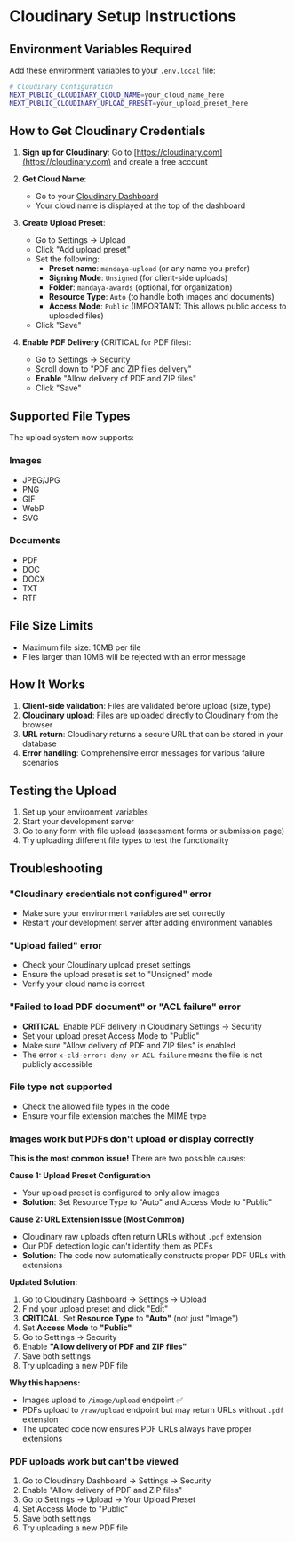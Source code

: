 # Cloudinary Setup Instructions

## Environment Variables Required

Add these environment variables to your `.env.local` file:

```bash
# Cloudinary Configuration
NEXT_PUBLIC_CLOUDINARY_CLOUD_NAME=your_cloud_name_here
NEXT_PUBLIC_CLOUDINARY_UPLOAD_PRESET=your_upload_preset_here
```

## How to Get Cloudinary Credentials

1. **Sign up for Cloudinary**: Go to [https://cloudinary.com](https://cloudinary.com) and create a free account
2. **Get Cloud Name**: 
   - Go to your [Cloudinary Dashboard](https://cloudinary.com/console)
   - Your cloud name is displayed at the top of the dashboard
3. **Create Upload Preset**:
   - Go to Settings → Upload
   - Click "Add upload preset"
   - Set the following:
     - **Preset name**: `mandaya-upload` (or any name you prefer)
     - **Signing Mode**: `Unsigned` (for client-side uploads)
     - **Folder**: `mandaya-awards` (optional, for organization)
     - **Resource Type**: `Auto` (to handle both images and documents)
     - **Access Mode**: `Public` (IMPORTANT: This allows public access to uploaded files)
   - Click "Save"

4. **Enable PDF Delivery** (CRITICAL for PDF files):
   - Go to Settings → Security
   - Scroll down to "PDF and ZIP files delivery"
   - **Enable** "Allow delivery of PDF and ZIP files"
   - Click "Save"

## Supported File Types

The upload system now supports:

### Images
- JPEG/JPG
- PNG
- GIF
- WebP
- SVG

### Documents
- PDF
- DOC
- DOCX
- TXT
- RTF

## File Size Limits

- Maximum file size: 10MB per file
- Files larger than 10MB will be rejected with an error message

## How It Works

1. **Client-side validation**: Files are validated before upload (size, type)
2. **Cloudinary upload**: Files are uploaded directly to Cloudinary from the browser
3. **URL return**: Cloudinary returns a secure URL that can be stored in your database
4. **Error handling**: Comprehensive error messages for various failure scenarios

## Testing the Upload

1. Set up your environment variables
2. Start your development server
3. Go to any form with file upload (assessment forms or submission page)
4. Try uploading different file types to test the functionality

## Troubleshooting

### "Cloudinary credentials not configured" error
- Make sure your environment variables are set correctly
- Restart your development server after adding environment variables

### "Upload failed" error
- Check your Cloudinary upload preset settings
- Ensure the upload preset is set to "Unsigned" mode
- Verify your cloud name is correct

### "Failed to load PDF document" or "ACL failure" error
- **CRITICAL**: Enable PDF delivery in Cloudinary Settings → Security
- Set your upload preset Access Mode to "Public"
- Make sure "Allow delivery of PDF and ZIP files" is enabled
- The error `x-cld-error: deny or ACL failure` means the file is not publicly accessible

### File type not supported
- Check the allowed file types in the code
- Ensure your file extension matches the MIME type

### Images work but PDFs don't upload or display correctly
**This is the most common issue!** There are two possible causes:

**Cause 1: Upload Preset Configuration**
- Your upload preset is configured to only allow images
- **Solution**: Set Resource Type to "Auto" and Access Mode to "Public"

**Cause 2: URL Extension Issue (Most Common)**
- Cloudinary raw uploads often return URLs without `.pdf` extension
- Our PDF detection logic can't identify them as PDFs
- **Solution**: The code now automatically constructs proper PDF URLs with extensions

**Updated Solution:**
1. Go to Cloudinary Dashboard → Settings → Upload
2. Find your upload preset and click "Edit"
3. **CRITICAL**: Set **Resource Type** to **"Auto"** (not just "Image")
4. Set **Access Mode** to **"Public"**
5. Go to Settings → Security
6. Enable **"Allow delivery of PDF and ZIP files"**
7. Save both settings
8. Try uploading a new PDF file

**Why this happens:**
- Images upload to `/image/upload` endpoint ✅
- PDFs upload to `/raw/upload` endpoint but may return URLs without `.pdf` extension
- The updated code now ensures PDF URLs always have proper extensions

### PDF uploads work but can't be viewed
1. Go to Cloudinary Dashboard → Settings → Security
2. Enable "Allow delivery of PDF and ZIP files"
3. Go to Settings → Upload → Your Upload Preset
4. Set Access Mode to "Public"
5. Save both settings
6. Try uploading a new PDF file
